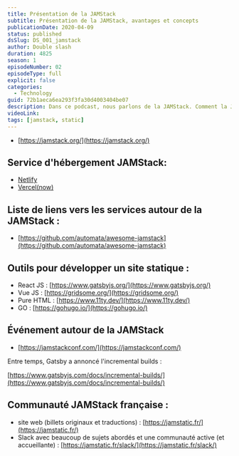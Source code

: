 ```yaml
---
title: Présentation de la JAMStack
subtitle: Présentation de la JAMStack, avantages et concepts
publicationDate: 2020-04-09
status: published
dsSlug: DS_001_jamstack
author: Double slash
duration: 4825
season: 1
episodeNumber: 02
episodeType: full
explicit: false
categories:
  - Technology
guid: 72b1aeca6ea293f3fa30d4003404be07
description: Dans ce podcast, nous parlons de la JAMStack. Comment la JAMStack fonctionne, quelle est la différence avec les sites dynamiques du type PHP/WordPress. Quelles sont les limites et quels sont les avantages.
videoLink:
tags: [jamstack, static]
---
```


- [https://jamstack.org/](https://jamstack.org/)

## Service d'hébergement JAMStack:

- [Netlify](https://www.netlify.com/)
- [Vercel(now)](https://vercel.com/)

## Liste de liens vers les services autour de la JAMStack :

- [https://github.com/automata/awesome-jamstack](https://github.com/automata/awesome-jamstack)

## Outils pour développer un site statique :

- React JS : [https://www.gatsbyjs.org/](https://www.gatsbyjs.org/)
- Vue JS : [https://gridsome.org/](https://gridsome.org/)
- Pure HTML : [https://www.11ty.dev/](https://www.11ty.dev/)
- GO : [https://gohugo.io/](https://gohugo.io/)

## Événement autour de la JAMStack

- [https://jamstackconf.com/](https://jamstackconf.com/)

Entre temps, Gatsby a annoncé l'incremental builds :

[https://www.gatsbyjs.com/docs/incremental-builds/](https://www.gatsbyjs.com/docs/incremental-builds/)

## Communauté JAMStack française :

- site web (billets originaux et traductions) : [https://jamstatic.fr/](https://jamstatic.fr/)
- Slack avec beaucoup de sujets abordés et une communauté active (et accueillante) : [https://jamstatic.fr/slack/](https://jamstatic.fr/slack/)




